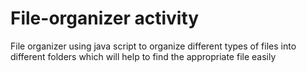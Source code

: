 # File-organizer activity
File organizer using java script
 to organize different types of files into different folders which will help to find the appropriate file easily
